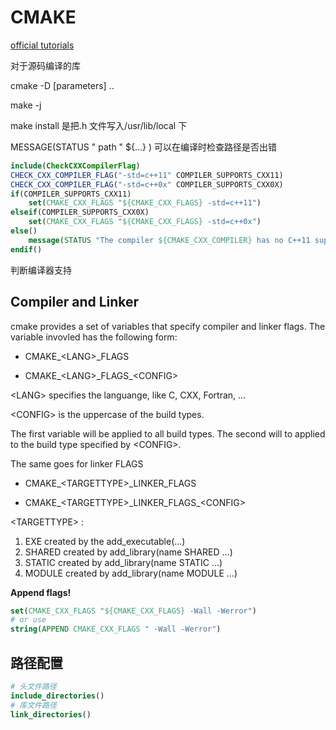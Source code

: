 # CMAKE

[official tutorials](https://cmake.org/cmake/help/latest/guide/tutorial/index.html)

对于源码编译的库

cmake -D [parameters] ..

make -j

make install 是把.h 文件写入/usr/lib/local 下

MESSAGE(STATUS " path " ${...} ) 可以在编译时检查路径是否出错

```cmake
include(CheckCXXCompilerFlag)
CHECK_CXX_COMPILER_FLAG("-std=c++11" COMPILER_SUPPORTS_CXX11)
CHECK_CXX_COMPILER_FLAG("-std=c++0x" COMPILER_SUPPORTS_CXX0X)
if(COMPILER_SUPPORTS_CXX11)
    set(CMAKE_CXX_FLAGS "${CMAKE_CXX_FLAGS} -std=c++11") 
elseif(COMPILER_SUPPORTS_CXX0X)
    set(CMAKE_CXX_FLAGS "${CMAKE_CXX_FLAGS} -std=c++0x")
else()
    message(STATUS "The compiler ${CMAKE_CXX_COMPILER} has no C++11 support. Please use a different C++ compiler.")
endif()
```

判断编译器支持

## Compiler and Linker

cmake provides a set of variables that specify compiler and linker flags. The variable invovled has the following form:

* CMAKE_\<LANG>_FLAGS

* CMAKE_\<LANG>\_FLAGS_\<CONFIG>

\<LANG> specifies the languange, like C, CXX, Fortran, ... 

\<CONFIG> is the uppercase of the build types.

The first variable will be applied to all build types. The second will to applied to the build type specified by \<CONFIG>.

The same goes for linker FLAGS

* CMAKE_\<TARGETTYPE>_LINKER_FLAGS

* CMAKE_\<TARGETTYPE>\_LINKER_FLAGS_\<CONFIG>

\<TARGETTYPE> :

1. EXE created by the add_executable(...)
2. SHARED created by add_library(name SHARED ...)
3. STATIC created by add_library(name STATIC ...)
4. MODULE created by add_library(name MODULE ...)

**Append flags!**

```cmake
set(CMAKE_CXX_FLAGS "${CMAKE_CXX_FLAGS} -Wall -Werror")
# or use
string(APPEND CMAKE_CXX_FLAGS " -Wall -Werror")
```

## 路径配置

```cmake
# 头文件路径
include_directories()
# 库文件路径
link_directories()
```
